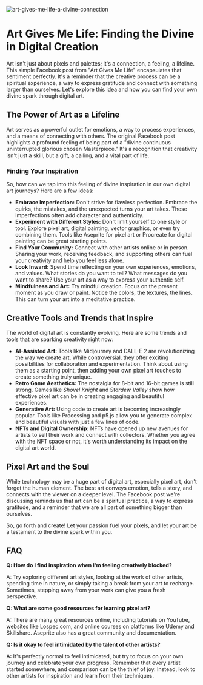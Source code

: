 ![art-gives-me-life-a-divine-connection](https://images.pexels.com/photos/6932014/pexels-photo-6932014.jpeg?auto=compress&cs=tinysrgb&fit=crop&h=627&w=1200)

# Art Gives Me Life: Finding the Divine in Digital Creation

Art isn't just about pixels and palettes; it's a connection, a feeling, a lifeline. This simple Facebook post from "Art Gives Me Life" encapsulates that sentiment perfectly. It's a reminder that the creative process can be a spiritual experience, a way to express gratitude and connect with something larger than ourselves. Let's explore this idea and how you can find your own divine spark through digital art.

## The Power of Art as a Lifeline

Art serves as a powerful outlet for emotions, a way to process experiences, and a means of connecting with others. The original Facebook post highlights a profound feeling of being part of a "divine continuous uninterrupted glorious chosen Masterpiece." It's a recognition that creativity isn't just a skill, but a gift, a calling, and a vital part of life.

### Finding Your Inspiration

So, how can we tap into this feeling of divine inspiration in our own digital art journeys? Here are a few ideas:

*   **Embrace Imperfection:** Don't strive for flawless perfection. Embrace the quirks, the mistakes, and the unexpected turns your art takes. These imperfections often add character and authenticity.
*   **Experiment with Different Styles:** Don't limit yourself to one style or tool. Explore pixel art, digital painting, vector graphics, or even try combining them. Tools like Aseprite for pixel art or Procreate for digital painting can be great starting points.
*   **Find Your Community:** Connect with other artists online or in person. Sharing your work, receiving feedback, and supporting others can fuel your creativity and help you feel less alone.
*   **Look Inward:** Spend time reflecting on your own experiences, emotions, and values. What stories do you want to tell? What messages do you want to share? Use your art as a way to express your authentic self.
*   **Mindfulness and Art:** Try mindful creation. Focus on the present moment as you draw or paint. Notice the colors, the textures, the lines. This can turn your art into a meditative practice.

## Creative Tools and Trends that Inspire

The world of digital art is constantly evolving. Here are some trends and tools that are sparking creativity right now:

*   **AI-Assisted Art:** Tools like Midjourney and DALL-E 2 are revolutionizing the way we create art. While controversial, they offer exciting possibilities for collaboration and experimentation. Think about using them as a starting point, then adding your own pixel art touches to create something truly unique.
*   **Retro Game Aesthetics:** The nostalgia for 8-bit and 16-bit games is still strong. Games like *Shovel Knight* and *Stardew Valley* show how effective pixel art can be in creating engaging and beautiful experiences.
*   **Generative Art:** Using code to create art is becoming increasingly popular. Tools like Processing and p5.js allow you to generate complex and beautiful visuals with just a few lines of code.
*   **NFTs and Digital Ownership:** NFTs have opened up new avenues for artists to sell their work and connect with collectors. Whether you agree with the NFT space or not, it's worth understanding its impact on the digital art world.

## Pixel Art and the Soul

While technology may be a huge part of digital art, especially pixel art, don't forget the human element. The best art conveys emotion, tells a story, and connects with the viewer on a deeper level. The Facebook post we're discussing reminds us that art can be a spiritual practice, a way to express gratitude, and a reminder that we are all part of something bigger than ourselves.

So, go forth and create! Let your passion fuel your pixels, and let your art be a testament to the divine spark within you.

## FAQ

**Q: How do I find inspiration when I'm feeling creatively blocked?**

A: Try exploring different art styles, looking at the work of other artists, spending time in nature, or simply taking a break from your art to recharge. Sometimes, stepping away from your work can give you a fresh perspective.

**Q: What are some good resources for learning pixel art?**

A: There are many great resources online, including tutorials on YouTube, websites like Lospec.com, and online courses on platforms like Udemy and Skillshare. Aseprite also has a great community and documentation.

**Q: Is it okay to feel intimidated by the talent of other artists?**

A: It's perfectly normal to feel intimidated, but try to focus on your own journey and celebrate your own progress. Remember that every artist started somewhere, and comparison can be the thief of joy. Instead, look to other artists for inspiration and learn from their techniques.
